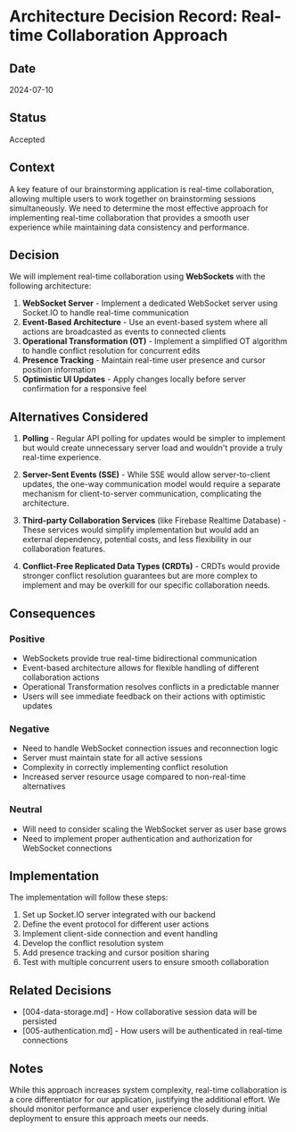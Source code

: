 # Architecture Decision Record: Real-time Collaboration Approach

## Date

2024-07-10

## Status

Accepted

## Context

A key feature of our brainstorming application is real-time collaboration, allowing multiple users to work together on brainstorming sessions simultaneously. We need to determine the most effective approach for implementing real-time collaboration that provides a smooth user experience while maintaining data consistency and performance.

## Decision

We will implement real-time collaboration using **WebSockets** with the following architecture:

1. **WebSocket Server** - Implement a dedicated WebSocket server using Socket.IO to handle real-time communication
2. **Event-Based Architecture** - Use an event-based system where all actions are broadcasted as events to connected clients
3. **Operational Transformation (OT)** - Implement a simplified OT algorithm to handle conflict resolution for concurrent edits
4. **Presence Tracking** - Maintain real-time user presence and cursor position information
5. **Optimistic UI Updates** - Apply changes locally before server confirmation for a responsive feel

## Alternatives Considered

1. **Polling** - Regular API polling for updates would be simpler to implement but would create unnecessary server load and wouldn't provide a truly real-time experience.

2. **Server-Sent Events (SSE)** - While SSE would allow server-to-client updates, the one-way communication model would require a separate mechanism for client-to-server communication, complicating the architecture.

3. **Third-party Collaboration Services** (like Firebase Realtime Database) - These services would simplify implementation but would add an external dependency, potential costs, and less flexibility in our collaboration features.

4. **Conflict-Free Replicated Data Types (CRDTs)** - CRDTs would provide stronger conflict resolution guarantees but are more complex to implement and may be overkill for our specific collaboration needs.

## Consequences

### Positive

- WebSockets provide true real-time bidirectional communication
- Event-based architecture allows for flexible handling of different collaboration actions
- Operational Transformation resolves conflicts in a predictable manner
- Users will see immediate feedback on their actions with optimistic updates

### Negative

- Need to handle WebSocket connection issues and reconnection logic
- Server must maintain state for all active sessions
- Complexity in correctly implementing conflict resolution
- Increased server resource usage compared to non-real-time alternatives

### Neutral

- Will need to consider scaling the WebSocket server as user base grows
- Need to implement proper authentication and authorization for WebSocket connections

## Implementation

The implementation will follow these steps:

1. Set up Socket.IO server integrated with our backend
2. Define the event protocol for different user actions
3. Implement client-side connection and event handling
4. Develop the conflict resolution system
5. Add presence tracking and cursor position sharing
6. Test with multiple concurrent users to ensure smooth collaboration

## Related Decisions

- [004-data-storage.md] - How collaborative session data will be persisted
- [005-authentication.md] - How users will be authenticated in real-time connections

## Notes

While this approach increases system complexity, real-time collaboration is a core differentiator for our application, justifying the additional effort. We should monitor performance and user experience closely during initial deployment to ensure this approach meets our needs.
